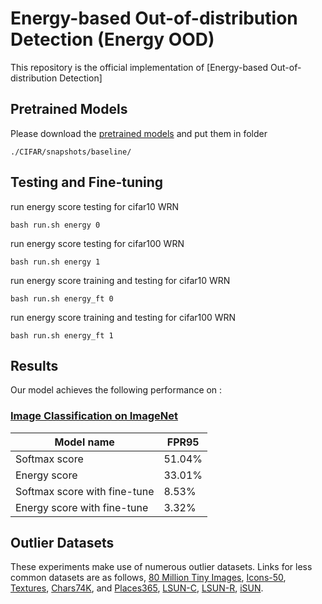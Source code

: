 # Energy-based Out-of-distribution Detection (Energy OOD)

This repository is the official implementation of [Energy-based Out-of-distribution Detection]

## Pretrained Models

Please download the [pretrained models](https://github.com/hendrycks/outlier-exposure/tree/master/CIFAR/snapshots/baseline) and put them in folder

```
./CIFAR/snapshots/baseline/
```

## Testing and Fine-tuning

run energy score testing for cifar10 WRN
```test
bash run.sh energy 0
```

run energy score testing for cifar100 WRN
```test
bash run.sh energy 1
```

run energy score training and testing for cifar10 WRN
```train
bash run.sh energy_ft 0
```

run energy score training and testing for cifar100 WRN
```train
bash run.sh energy_ft 1
```

## Results

Our model achieves the following performance on :

### [Image Classification on ImageNet](https://paperswithcode.com/sota/image-classification-on-imagenet)

| Model name         |     FPR95       |
| ------------------ |---------------- |
| Softmax score |     51.04%      |
| Energy score  |     33.01%      |
| Softmax score with fine-tune |     8.53%       |
| Energy score with fine-tune|     3.32%       |



## Outlier Datasets

These experiments make use of numerous outlier datasets. Links for less common datasets are as follows, [80 Million Tiny Images](http://horatio.cs.nyu.edu/mit/tiny/data/tiny_images.bin), [Icons-50](https://github.com/hendrycks/robustness),
[Textures](https://www.robots.ox.ac.uk/~vgg/data/dtd/), [Chars74K](http://www.ee.surrey.ac.uk/CVSSP/demos/chars74k/EnglishImg.tgz), and [Places365](http://places2.csail.mit.edu/download.html), [LSUN-C](https://www.dropbox.com/s/fhtsw1m3qxlwj6h/LSUN.tar.gz), [LSUN-R](https://www.dropbox.com/s/moqh2wh8696c3yl/LSUN_resize.tar.gz), [iSUN](https://www.dropbox.com/s/ssz7qxfqae0cca5/iSUN.tar.gz).
